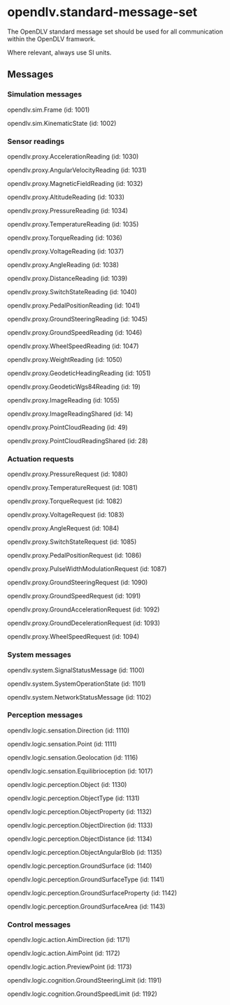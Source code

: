 # opendlv.standard-message-set

The OpenDLV standard message set should be used for all communication
within the OpenDLV framwork.

Where relevant, always use SI units.

## Messages

### Simulation messages

opendlv.sim.Frame (id: 1001)

opendlv.sim.KinematicState (id: 1002)

### Sensor readings

opendlv.proxy.AccelerationReading (id: 1030)

opendlv.proxy.AngularVelocityReading (id: 1031)

opendlv.proxy.MagneticFieldReading (id: 1032)

opendlv.proxy.AltitudeReading (id: 1033)

opendlv.proxy.PressureReading (id: 1034)

opendlv.proxy.TemperatureReading (id: 1035)

opendlv.proxy.TorqueReading (id: 1036)

opendlv.proxy.VoltageReading (id: 1037)

opendlv.proxy.AngleReading (id: 1038)

opendlv.proxy.DistanceReading (id: 1039)

opendlv.proxy.SwitchStateReading (id: 1040)

opendlv.proxy.PedalPositionReading (id: 1041)

opendlv.proxy.GroundSteeringReading (id: 1045)

opendlv.proxy.GroundSpeedReading (id: 1046)

opendlv.proxy.WheelSpeedReading (id: 1047)

opendlv.proxy.WeightReading (id: 1050)

opendlv.proxy.GeodeticHeadingReading (id: 1051)

opendlv.proxy.GeodeticWgs84Reading (id: 19)

opendlv.proxy.ImageReading (id: 1055)

opendlv.proxy.ImageReadingShared (id: 14)

opendlv.proxy.PointCloudReading (id: 49)

opendlv.proxy.PointCloudReadingShared (id: 28)


### Actuation requests

opendlv.proxy.PressureRequest (id: 1080)

opendlv.proxy.TemperatureRequest (id: 1081)

opendlv.proxy.TorqueRequest (id: 1082)

opendlv.proxy.VoltageRequest (id: 1083)

opendlv.proxy.AngleRequest (id: 1084)

opendlv.proxy.SwitchStateRequest (id: 1085)

opendlv.proxy.PedalPositionRequest (id: 1086)

opendlv.proxy.PulseWidthModulationRequest (id: 1087)

opendlv.proxy.GroundSteeringRequest (id: 1090)

opendlv.proxy.GroundSpeedRequest (id: 1091)

opendlv.proxy.GroundAccelerationRequest (id: 1092)

opendlv.proxy.GroundDecelerationRequest (id: 1093)

opendlv.proxy.WheelSpeedRequest (id: 1094)

### System messages

opendlv.system.SignalStatusMessage (id: 1100)

opendlv.system.SystemOperationState (id: 1101)

opendlv.system.NetworkStatusMessage (id: 1102)

### Perception messages

opendlv.logic.sensation.Direction (id: 1110)

opendlv.logic.sensation.Point (id: 1111)

opendlv.logic.sensation.Geolocation (id: 1116)

opendlv.logic.sensation.Equilibrioception (id: 1017)

opendlv.logic.perception.Object (id: 1130)

opendlv.logic.perception.ObjectType (id: 1131)

opendlv.logic.perception.ObjectProperty (id: 1132)

opendlv.logic.perception.ObjectDirection (id: 1133)

opendlv.logic.perception.ObjectDistance (id: 1134)

opendlv.logic.perception.ObjectAngularBlob (id: 1135)

opendlv.logic.perception.GroundSurface (id: 1140)

opendlv.logic.perception.GroundSurfaceType (id: 1141)

opendlv.logic.perception.GroundSurfaceProperty (id: 1142)

opendlv.logic.perception.GroundSurfaceArea (id: 1143)

### Control messages

opendlv.logic.action.AimDirection (id: 1171)

opendlv.logic.action.AimPoint (id: 1172)

opendlv.logic.action.PreviewPoint (id: 1173)

opendlv.logic.cognition.GroundSteeringLimit (id: 1191)

opendlv.logic.cognition.GroundSpeedLimit (id: 1192)
